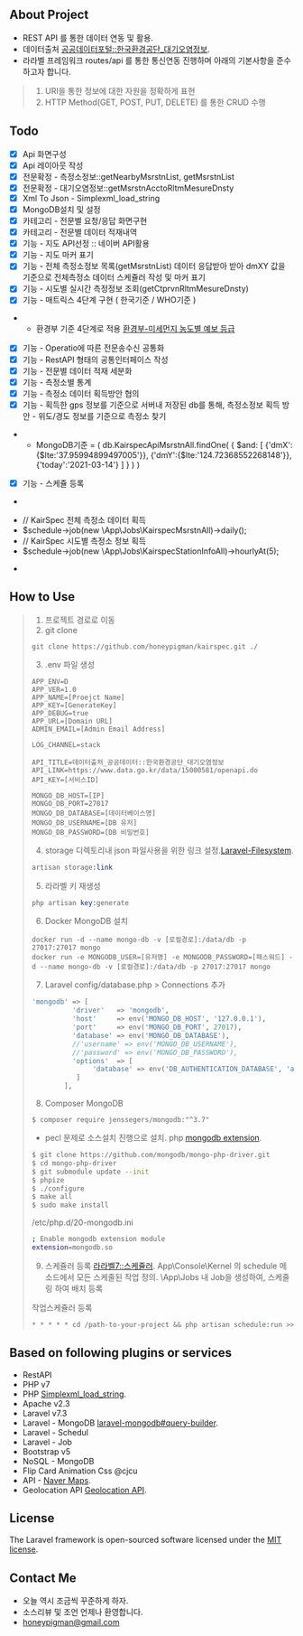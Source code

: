 ## About Project
- REST API 를 통한 데이터 연동 및 활용.
- 데이터출처 [공공데이터포털::한국환경공단_대기오염정보](https://www.data.go.kr/data/15000581/openapi.do).
- 라라벨 프레임워크 routes/api 를 통한 통신연동 진행하며 아래의 기본사항을 준수하고자 합니다.
> 1) URI을 통한 정보에 대한 자원을 정확하게 표현
> 2) HTTP Method(GET, POST, PUT, DELETE) 를 통한 CRUD 수행

## Todo
- [X] Api 화면구성
- [X] Api 레이아웃 작성
- [X] 전문확정 - 측정소정보::getNearbyMsrstnList, getMsrstnList
- [X] 전문확정 - 대기오염정보::getMsrstnAcctoRltmMesureDnsty
- [X] Xml To Json - Simplexml_load_string
- [X] MongoDB설치 및 설정
- [X] 카테고리 - 전문별 요청/응답 화면구현
- [X] 카테고리 - 전문별 데이터 적재내역
- [X] 기능 - 지도 API선정 :: 네이버 API활용
- [X] 기능 - 지도 마커 표기
- [X] 기능 - 전체 측정소정보 목록(getMsrstnList) 데이터 응답받아 받아 dmXY 값을 기준으로 전체측정소 데이터 스케쥴러 작성 및 마커 표기
- [X] 기능 - 시도별 실시간 측정정보 조회(getCtprvnRltmMesureDnsty)
- [X] 기능 - 매트릭스 4단계 구현 ( 한국기준 / WHO기준 )
- - 환경부 기준 4단계로 적용 [환경부-미세먼지 농도별 예보 등급](https://www.me.go.kr/mamo/web/index.do?menuId=16201)
- [X] 기능 - Operatio에 따른 전문송수신 공통화
- [X] 기능 - RestAPI 형태의 공통인터페이스 작성
- [X] 기능 - 전문별 데이터 적재 세분화
- [X] 기능 - 측정소별 통계
- [X] 기능 - 측정소 데이터 획득방안 협의
- [X] 기능 - 획득한 gps 정보를 기준으로 서버내 저장된 db를 통해, 측정소정보 획득 방안 - 위도/경도 정보를 기준으로 측정소 찾기
- - MongoDB기준 = ( db.KairspecApiMsrstnAll.findOne( { $and: [ {'dmX':{$lte:'37.95994899497005'}}, {'dmY':{$lte:'124.72368552268148'}}, {'today':'2021-03-14'} ] } ) )
- [X] 기능 - 스케쥴 등록
- ```php
- // KairSpec 전체 측정소 데이터 획득
- $schedule->job(new \App\Jobs\KairspecMsrstnAll)->daily();
- // KairSpec 시도별 측정소 정보 획득
- $schedule->job(new \App\Jobs\KairspecStationInfoAll)->hourlyAt(5);
- ```

## How to Use
> 1) 프로젝트 경로로 이동
> 2) git clone
> ```git
> git clone https://github.com/honeypigman/kairspec.git ./
> ```
> 3) .env 파일 생성 
> ```env
> APP_ENV=D
> APP_VER=1.0
> APP_NAME=[Proejct Name]
> APP_KEY=[GenerateKey]
> APP_DEBUG=true
> APP_URL=[Domain URL]
> ADMIN_EMAIL=[Admin Email Address]
> 
> LOG_CHANNEL=stack
> 
> API_TITLE=데이터출처_공공데이터::한국환경공단_대기오염정보
> API_LINK=https://www.data.go.kr/data/15000581/openapi.do
> API_KEY=[서비스ID]
> 
> MONGO_DB_HOST=[IP]
> MONGO_DB_PORT=27017
> MONGO_DB_DATABASE=[데이터베이스명]
> MONGO_DB_USERNAME=[DB 유저]
> MONGO_DB_PASSWORD=[DB 비밀번호]
>```
> 4) storage 디렉토리내  json 파일사용을 위한 링크 설정.[Laravel-Filesystem](https://laravel.com/docs/7.x/filesystem).
> ```php 
> artisan storage:link
> ```
> 5) 라라벨 키 재생성
> ```php
> php artisan key:generate
> ```
>6) Docker MongoDB 설치
> ```docker
> docker run -d --name mongo-db -v [로컬경로]:/data/db -p 27017:27017 mongo
> docker run -e MONGODB_USER=[유저명] -e MONGODB_PASSWORD=[패스워드] -d --name mongo-db -v [로컬경로]:/data/db -p 27017:27017 mongo
> ```
> 7) Laravel config/database.php > Connections 추가
> ```php
> 'mongodb' => [
>           'driver'   => 'mongodb',
>           'host'     => env('MONGO_DB_HOST', '127.0.0.1'),
>           'port'     => env('MONGO_DB_PORT', 27017),
>           'database' => env('MONGO_DB_DATABASE'),
>           //'username' => env('MONGO_DB_USERNAME'),
>           //'password' => env('MONGO_DB_PASSWORD'),
>           'options'  => [
>                'database' => env('DB_AUTHENTICATION_DATABASE', 'admin'), // required with Mongo 3+
>            ]
>         ],
>```
> 8) Composer MongoDB
> ```
> $ composer require jenssegers/mongodb:"^3.7"
>````
>
> * pecl 문제로 소스설치 진행으로 설치.
> php [mongodb extension](https://www.php.net/manual/en/mongodb.installation.manual.php).
> ```sh
> $ git clone https://github.com/mongodb/mongo-php-driver.git
> $ cd mongo-php-driver
> $ git submodule update --init
> $ phpize
> $ ./configure
> $ make all
> $ sudo make install
> ```
> /etc/php.d/20-mongodb.ini
> ```sh
> ; Enable mongodb extension module
> extension=mongodb.so
> ```
>9) 스케쥴러 등록 [라라벨7::스케쥴러](https://laravel.kr/docs/7.x/scheduling).
> App\Console\Kernel 의 schedule 메소드에서 모든 스케줄된 작업 정의.
> \App\Jobs 내 Job을 생성하여, 스케줄링 하여 배치 등록
> 
> 작업스케쥴러 등록
> ```php
> * * * * * cd /path-to-your-project && php artisan schedule:run >> /dev/null 2>&1
> ```

## Based on following plugins or services
- RestAPI
- PHP v7
- PHP [Simplexml_load_string](https://www.php.net/manual/en/book.simplexml.php).
- Apache v2.3
- Laravel v7.3
- Laravel - MongoDB [laravel-mongodb#query-builder](https://github.com/jenssegers/laravel-mongodb#query-builder).
- Laravel - Schedul
- Laravel - Job
- Bootstrap v5
- NoSQL - MongoDB
- Flip Card Animation Css @cjcu
- API - [Naver Maps](https://github.com/navermaps/maps.js.ncp/blob/master/examples/map/1-map-simple.html).
- Geolocation API [Geolocation API](https://developer.mozilla.org/ko/docs/Web/API/Geolocation_API/Using_the_Geolocation_API).

## License
The Laravel framework is open-sourced software licensed under the [MIT license](https://opensource.org/licenses/MIT).

## Contact Me
- 오늘 역시 조금씩 꾸준하게 하자.
- 소스리뷰 및 조언 언제나 환영합니다. 
- honeypigman@gmail.com